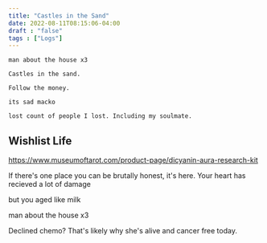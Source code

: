 ```yaml
---
title: "Castles in the Sand"
date: 2022-08-11T08:15:06-04:00
draft : "false"
tags : ["Logs"]
---
```


<!--more-->
```
man about the house x3

Castles in the sand.

Follow the money.

its sad macko

lost count of people I lost. Including my soulmate.

```
## Wishlist Life

https://www.museumoftarot.com/product-page/dicyanin-aura-research-kit

If there's one place you can be brutally honest, it's here. Your heart has recieved a lot of damage

but you aged like milk

man about the house x3

Declined chemo? That's likely why she's alive and cancer free today.

<!--

| Dailies        | Questions           | Answers  |
| ------------- |:-------------:| -----:|
| Read()      | *What did you read?* | X |
| Write()      | *What did you write?*      |   X |
| Create() | *What did you make?*      |    X |
| Exercise() | *Dance workout (or otherwise?)*      |    X |
| Audio() | *You recorded what:*      |    X |
| Video() | *You filmed what:*      |    X |
| Finish() | *You bounced what track:*      |    X |
| Live() | *You sang what live:*      |    X |
| Finish2() | *You made what visuals*      |    X |
| Phone() | *You called who:*      |    X |
| Share() | *Uploaded what to archive:*      |    X |
| PBD() | *You did what for PBD?*      |    X |
| Web() | *You did what to POLIW.AT?*      |    X |
| Love&Legacy() | *You did what for friends/fam?*      |    X |
| God() | *You're grateful for what?*      |    X |
<sub>v1.0</sub>

 -->
